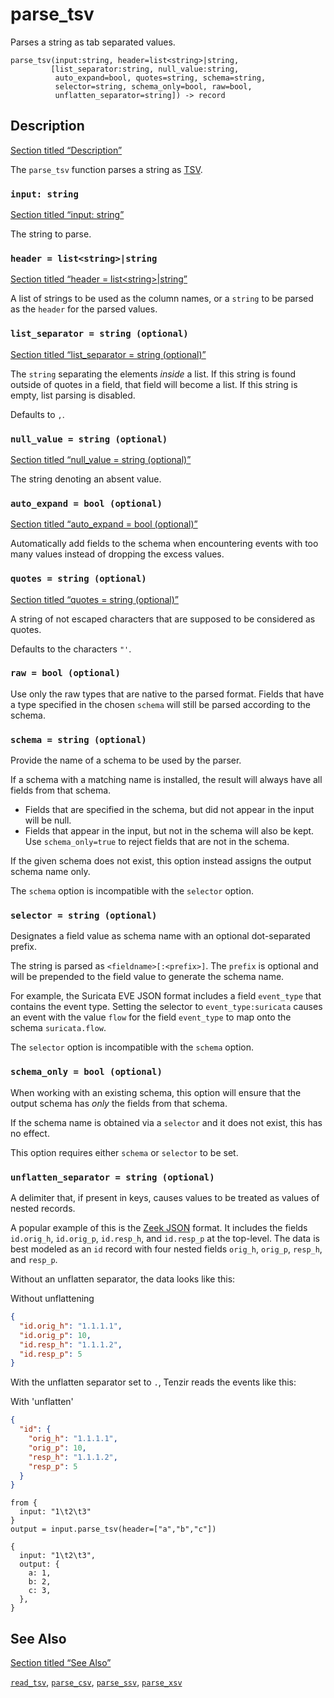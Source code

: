 # parse_tsv

Parses a string as tab separated values.

```tql
parse_tsv(input:string, header=list<string>|string,
         [list_separator:string, null_value:string,
          auto_expand=bool, quotes=string, schema=string,
          selector=string, schema_only=bool, raw=bool,
          unflatten_separator=string]) -> record
```

## Description

[Section titled “Description”](#description)

The `parse_tsv` function parses a string as [TSV](https://en.wikipedia.org/wiki/Tab-separated_values).

### `input: string`

[Section titled “input: string”](#input-string)

The string to parse.

### `header = list<string>|string`

[Section titled “header = list\<string>|string”](#header--liststringstring)

A list of strings to be used as the column names, or a `string` to be parsed as the `header` for the parsed values.

### `list_separator = string (optional)`

[Section titled “list\_separator = string (optional)”](#list_separator--string-optional)

The `string` separating the elements *inside* a list. If this string is found outside of quotes in a field, that field will become a list. If this string is empty, list parsing is disabled.

Defaults to `,`.

### `null_value = string (optional)`

[Section titled “null\_value = string (optional)”](#null_value--string-optional)

The string denoting an absent value.

### `auto_expand = bool (optional)`

[Section titled “auto\_expand = bool (optional)”](#auto_expand--bool-optional)

Automatically add fields to the schema when encountering events with too many values instead of dropping the excess values.

### `quotes = string (optional)`

[Section titled “quotes = string (optional)”](#quotes--string-optional)

A string of not escaped characters that are supposed to be considered as quotes.

Defaults to the characters `"'`.

### `raw = bool (optional)`

Use only the raw types that are native to the parsed format. Fields that have a type specified in the chosen `schema` will still be parsed according to the schema.

### `schema = string (optional)`

Provide the name of a schema to be used by the parser.

If a schema with a matching name is installed, the result will always have all fields from that schema.

* Fields that are specified in the schema, but did not appear in the input will be null.
* Fields that appear in the input, but not in the schema will also be kept. Use `schema_only=true` to reject fields that are not in the schema.

If the given schema does not exist, this option instead assigns the output schema name only.

The `schema` option is incompatible with the `selector` option.

### `selector = string (optional)`

Designates a field value as schema name with an optional dot-separated prefix.

The string is parsed as `<fieldname>[:<prefix>]`. The `prefix` is optional and will be prepended to the field value to generate the schema name.

For example, the Suricata EVE JSON format includes a field `event_type` that contains the event type. Setting the selector to `event_type:suricata` causes an event with the value `flow` for the field `event_type` to map onto the schema `suricata.flow`.

The `selector` option is incompatible with the `schema` option.

### `schema_only = bool (optional)`

When working with an existing schema, this option will ensure that the output schema has *only* the fields from that schema.

If the schema name is obtained via a `selector` and it does not exist, this has no effect.

This option requires either `schema` or `selector` to be set.

### `unflatten_separator = string (optional)`

A delimiter that, if present in keys, causes values to be treated as values of nested records.

A popular example of this is the [Zeek JSON](/reference/operators/read_zeek_json) format. It includes the fields `id.orig_h`, `id.orig_p`, `id.resp_h`, and `id.resp_p` at the top-level. The data is best modeled as an `id` record with four nested fields `orig_h`, `orig_p`, `resp_h`, and `resp_p`.

Without an unflatten separator, the data looks like this:

Without unflattening

```json
{
  "id.orig_h": "1.1.1.1",
  "id.orig_p": 10,
  "id.resp_h": "1.1.1.2",
  "id.resp_p": 5
}
```

With the unflatten separator set to `.`, Tenzir reads the events like this:

With 'unflatten'

```json
{
  "id": {
    "orig_h": "1.1.1.1",
    "orig_p": 10,
    "resp_h": "1.1.1.2",
    "resp_p": 5
  }
}
```

```tql
from {
  input: "1\t2\t3"
}
output = input.parse_tsv(header=["a","b","c"])
```

```tql
{
  input: "1\t2\t3",
  output: {
    a: 1,
    b: 2,
    c: 3,
  },
}
```

## See Also

[Section titled “See Also”](#see-also)

[`read_tsv`](/reference/operators/read_tsv), [`parse_csv`](/reference/functions/parse_csv), [`parse_ssv`](/reference/functions/parse_ssv), [`parse_xsv`](/reference/functions/parse_xsv)